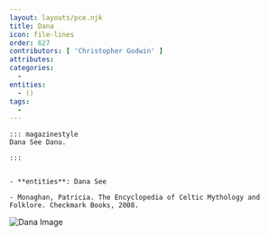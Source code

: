 ```yaml
---
layout: layouts/pce.njk
title: Dana
icon: file-lines
order: 627
contributors: [ 'Christopher Godwin' ]
attributes:
categories:
  - 
entities:
  - ()
tags:
  - 
---
```

``` tab [group1:Info]
::: magazinestyle
Dana See Danu.

:::
```
``` tab [group1:Attributes]
```
``` tab [group1:Entities]
- **entities**: Dana See
```
``` tab [group1:Sources]
- Monaghan, Patricia. The Encyclopedia of Celtic Mythology and Folklore. Checkmark Books, 2008.
```
![Dana Image]([None])
